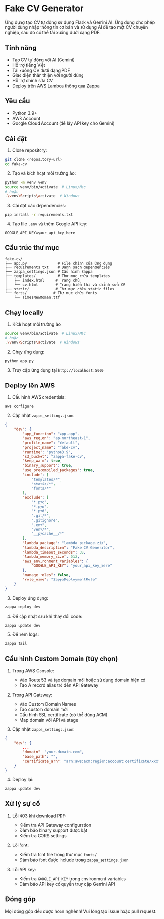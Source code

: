 # Fake CV Generator

Ứng dụng tạo CV tự động sử dụng Flask và Gemini AI. Ứng dụng cho phép người dùng nhập thông tin cơ bản và sử dụng AI để tạo một CV chuyên nghiệp, sau đó có thể tải xuống dưới dạng PDF.

## Tính năng

- Tạo CV tự động với AI (Gemini)
- Hỗ trợ tiếng Việt
- Tải xuống CV dưới dạng PDF
- Giao diện thân thiện với người dùng
- Hỗ trợ chỉnh sửa CV
- Deploy trên AWS Lambda thông qua Zappa

## Yêu cầu

- Python 3.9+
- AWS Account
- Google Cloud Account (để lấy API key cho Gemini)

## Cài đặt

1. Clone repository:
```bash
git clone <repository-url>
cd fake-cv
```

2. Tạo và kích hoạt môi trường ảo:
```bash
python -m venv venv
source venv/bin/activate  # Linux/Mac
# hoặc
.\venv\Scripts\activate  # Windows
```

3. Cài đặt các dependencies:
```bash
pip install -r requirements.txt
```

4. Tạo file `.env` và thêm Google API key:
```
GOOGLE_API_KEY=your_api_key_here
```

## Cấu trúc thư mục

```
fake-cv/
├── app.py              # File chính của ứng dụng
├── requirements.txt    # Danh sách dependencies
├── zappa_settings.json # Cấu hình Zappa
├── templates/          # Thư mục chứa templates
│   ├── index.html     # Trang chủ
│   └── cv.html        # Trang hiển thị và chỉnh sửa CV
├── static/            # Thư mục chứa static files
└── fonts/            # Thư mục chứa fonts
    └── TimesNewRoman.ttf
```

## Chạy locally

1. Kích hoạt môi trường ảo:
```bash
source venv/bin/activate  # Linux/Mac
# hoặc
.\venv\Scripts\activate  # Windows
```

2. Chạy ứng dụng:
```bash
python app.py
```

3. Truy cập ứng dụng tại `http://localhost:5000`

## Deploy lên AWS

1. Cấu hình AWS credentials:
```bash
aws configure
```

2. Cập nhật `zappa_settings.json`:
```json
{
    "dev": {
        "app_function": "app.app",
        "aws_region": "ap-northeast-1",
        "profile_name": "default",
        "project_name": "fake-cv",
        "runtime": "python3.9",
        "s3_bucket": "zappa-fake-cv",
        "keep_warm": true,
        "binary_support": true,
        "use_precompiled_packages": true,
        "include": [
            "templates/*",
            "static/*",
            "fonts/*"
        ],
        "exclude": [
            "*.pyc",
            "*.pyo",
            "*.pyd",
            ".git/*",
            ".gitignore",
            ".env",
            "venv/*",
            "__pycache__/*"
        ],
        "lambda_package": "lambda_package.zip",
        "lambda_description": "Fake CV Generator",
        "lambda_timeout_seconds": 30,
        "lambda_memory_size": 512,
        "aws_environment_variables": {
            "GOOGLE_API_KEY": "your_api_key_here"
        },
        "manage_roles": false,
        "role_name": "ZappaDeploymentRole"
    }
}
```

3. Deploy ứng dụng:
```bash
zappa deploy dev
```

4. Để cập nhật sau khi thay đổi code:
```bash
zappa update dev
```

5. Để xem logs:
```bash
zappa tail
```

## Cấu hình Custom Domain (tùy chọn)

1. Trong AWS Console:
   - Vào Route 53 và tạo domain mới hoặc sử dụng domain hiện có
   - Tạo A record alias trỏ đến API Gateway

2. Trong API Gateway:
   - Vào Custom Domain Names
   - Tạo custom domain mới
   - Cấu hình SSL certificate (có thể dùng ACM)
   - Map domain với API và stage

3. Cập nhật `zappa_settings.json`:
```json
{
    "dev": {
        ...
        "domain": "your-domain.com",
        "base_path": "",
        "certificate_arn": "arn:aws:acm:region:account:certificate/xxx"
    }
}
```

4. Deploy lại:
```bash
zappa update dev
```

## Xử lý sự cố

1. Lỗi 403 khi download PDF:
   - Kiểm tra API Gateway configuration
   - Đảm bảo binary support được bật
   - Kiểm tra CORS settings

2. Lỗi font:
   - Kiểm tra font file trong thư mục `fonts/`
   - Đảm bảo font được include trong `zappa_settings.json`

3. Lỗi API key:
   - Kiểm tra `GOOGLE_API_KEY` trong environment variables
   - Đảm bảo API key có quyền truy cập Gemini API

## Đóng góp

Mọi đóng góp đều được hoan nghênh! Vui lòng tạo issue hoặc pull request.
